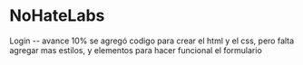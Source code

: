 # NoHateLabs
Login -- avance 10% se agregó codigo para crear el html y el css, pero falta agregar mas estilos, y elementos para hacer funcional el formulario